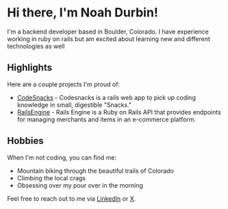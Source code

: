 # Hi there, I'm Noah Durbin!

I'm a backend developer based in Boulder, Colorado. I have experience working in ruby on rails but am excited about learning new and different technologies as well

## Highlights

Here are a couple projects I'm proud of:

- [CodeSnacks](https://github.com/CodingOnTheJohn) - Codesnacks is a rails web app to pick up coding knowledge in small, digestible "Snacks." 
- [RailsEngine](https://github.com/noahdurbin/rails_engine) - Rails Engine is a Ruby on Rails API that provides endpoints for managing merchants and items in an e-commerce platform.

## Hobbies

When I'm not coding, you can find me:

- Mountain biking through the beautiful trails of Colorado
- Climbing the local crags
- Obsessing over my pour over in the morning

Feel free to reach out to me via [LinkedIn](https://www.linkedin.com/in/noahdurbin/) or [X](https://www.x.com/durbinnoah).

